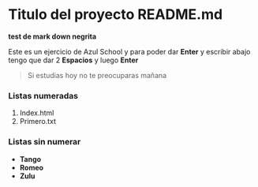 # Titulo del proyecto README.md
  **test de mark down negrita**

Este es un ejercicio de Azul School y para poder dar **Enter** y escribir abajo tengo que dar 2 **Espacios** y luego **Enter**  
> Si estudias hoy no te preocuparas mañana

### Listas numeradas
[//]:# (Comentario lista numerada)
1. Index.html
2. Primero.txt

### Listas sin numerar
[//]:# (Comentario lista no numerada)
* **Tango**
* **Romeo**
* **Zulu**

